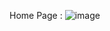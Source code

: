 Home Page :
![image](https://github.com/vibedguy/Women-shopping/assets/118599093/44476acc-fcf8-4f84-80dd-8e8172d7ca66)



